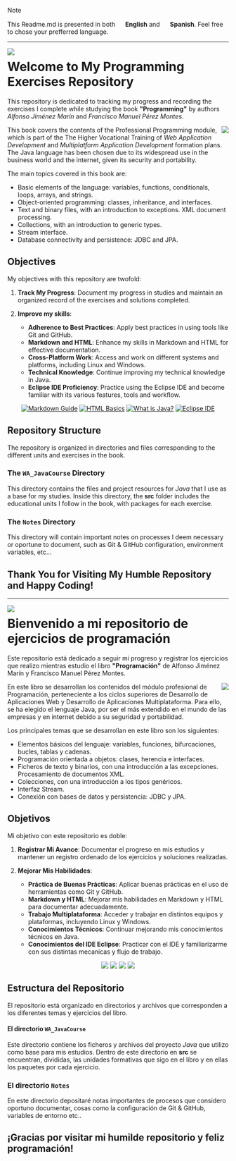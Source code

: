 > [!NOTE]
> This Readme.md is presented in both <img height="15px" src="https://github.com/user-attachments/assets/435bb9a8-c07e-4739-a434-d25df1aeb198"> **English** and <img height="15" src="https://github.com/user-attachments/assets/04ccf2ae-06c5-4b6b-a8b5-289025c935b7"> **Spanish**.
> Feel free to chose your prefferred language.


<!-- TODO 
- Add italian translation.
- Add index and section links.
-->

   
--- 
   <img align="left" src="https://github.com/user-attachments/assets/435bb9a8-c07e-4739-a434-d25df1aeb198">

# Welcome to My Programming Exercises Repository

This repository is dedicated to tracking my progress and recording the exercises I complete while studying the book **"Programming"** by authors _Alfonso Jiménez Marín_ and _Francisco Manuel Pérez Montes_.

<a href="https://www.paraninfo.es/catalogo/9788428342865/?gad_source=1&gclid=Cj0KCQjwtZK1BhDuARIsAAy2Vzv0sH1I8umHggqumSCenw3_BuQiIGBhwz7omeSSbfKDrBZo-MKGWDcaArTVEALw_wcB"><img align="right" src="https://github.com/user-attachments/assets/930fc876-1559-40fa-83bc-bb761adeacdf"></a>

This book covers the contents of the Professional Programming module, which is part of the The Higher Vocational Training of _Web Application Development_ and _Multiplatform Application Development_ formation plans. The Java language has been chosen due to its widespread use in the business world and the internet, given its security and portability.

The main topics covered in this book are:

- Basic elements of the language: variables, functions, conditionals, loops, arrays, and strings.
- Object-oriented programming: classes, inheritance, and interfaces.
- Text and binary files, with an introduction to exceptions. XML document processing.
- Collections, with an introduction to generic types.
- Stream interface.
- Database connectivity and persistence: JDBC and JPA.

## Objectives

My objectives with this repository are twofold:

1. **Track My Progress**: Document my progress in studies and maintain an organized record of the exercises and solutions completed.

2. **Improve my skills**:
   - **Adherence to Best Practices**: Apply best practices in using tools like Git and GitHub.
   - **Markdown and HTML**: Enhance my skills in Markdown and HTML for effective documentation.
   - **Cross-Platform Work**: Access and work on different systems and platforms, including Linux and Windows.
   - **Technical Knowledge**: Continue improving my technical knowledge in Java.
   - **Eclipse IDE Proficiency**: Practice using the Eclipse IDE and become familiar with its various features, tools and workflow.

<p align="center">
   <a href="https://www.markdownguide.org/getting-started/"><img src="https://github.com/user-attachments/assets/e5561978-6784-47fa-a759-dfe6cce263c2" alt="Markdown Guide"></a>
   <a href="https://developer.mozilla.org/en-US/docs/Learn/Getting_started_with_the_web/HTML_basics"><img src="https://github.com/user-attachments/assets/360642f3-9e22-4156-9828-1b4b78a89fb7" alt="HTML Basics"></a>
   <a href="https://www.java.com/en/download/help/whatis_java.html"><img src="https://github.com/user-attachments/assets/a9139ab7-b267-412f-9745-f44955b6d19b" alt="What is Java?"></a>
   <a href="https://eclipseide.org/"><img src="https://github.com/user-attachments/assets/04f486cf-d457-49da-848c-40ebb86a709b" alt="Eclipse IDE"></a>
</p>

## Repository Structure

The repository is organized in directories and files corresponding to the different units and exercises in the book.

### The `WA_JavaCourse` Directory

This directory contains the files and project resources for _Java_ that I use as a base for my studies. Inside this directory, the **src** folder includes the educational units I follow in the book, with packages for each exercise.

### The `Notes` Directory

This directory will contain important notes on processes I deem necessary or oportune to document, such as Git & GitHub configuration, environment variables, etc...

<!-- - **Resources**: Additional materials, such as links to tutorials, code examples, and other useful resources. -->

## Thank You for Visiting My Humble Repository and Happy Coding!

   
   
---
   
   <img align="left" src="https://github.com/user-attachments/assets/04ccf2ae-06c5-4b6b-a8b5-289025c935b7">
   
# Bienvenido a mi repositorio de ejercicios de programación
   
Este repositorio está dedicado a seguir mi progreso y registrar los ejercicios que realizo mientras estudio el libro **"Programación"** de Alfonso Jiménez Marín y Francisco Manuel Pérez Montes.
   
<a href="https://www.paraninfo.es/catalogo/9788428342865/?gad_source=1&gclid=Cj0KCQjwtZK1BhDuARIsAAy2Vzv0sH1I8umHggqumSCenw3_BuQiIGBhwz7omeSSbfKDrBZo-MKGWDcaArTVEALw_wcB"><img align="right" src="https://github.com/user-attachments/assets/930fc876-1559-40fa-83bc-bb761adeacdf"></a>
   
En este libro se desarrollan los contenidos del módulo profesional de Programación, perteneciente a los ciclos superiores de Desarrollo de Aplicaciones Web y Desarrollo de Aplicaciones Multiplataforma. Para ello, se ha elegido el lenguaje Java, por ser el más extendido en el mundo de las empresas y en internet debido a su seguridad y portabilidad.
   
Los principales temas que se desarrollan en este libro son los siguientes:
   
- Elementos básicos del lenguaje: variables, funciones, bifurcaciones, bucles, tablas y cadenas.
- Programación orientada a objetos: clases, herencia e interfaces.
- Ficheros de texto y binarios, con una introducción a las excepciones. Procesamiento de documentos XML.
- Colecciones, con una introducción a los tipos genéricos.
- Interfaz Stream.
- Conexión con bases de datos y persistencia: JDBC y JPA.
   
## Objetivos
   
Mi objetivo con este repositorio es doble:
   
1. **Registrar Mi Avance**: Documentar el progreso en mis estudios y mantener un registro ordenado de los ejercicios y soluciones realizadas.
   
2. **Mejorar Mis Habilidades**:
   - **Práctica de Buenas Prácticas**: Aplicar buenas prácticas en el uso de herramientas como Git y GitHub.
   - **Markdown y HTML**: Mejorar mis habilidades en Markdown y HTML para documentar adecuadamente.
   - **Trabajo Multiplataforma**: Acceder y trabajar en distintos equipos y plataformas, incluyendo Linux y Windows.
   - **Conocimientos Técnicos**: Continuar mejorando mis conocimientos técnicos en Java.
   - **Conocimientos del IDE Eclipse**: Practicar con el IDE y familiarizarme con sus distintas mecanicas y flujo de trabajo.
   
<p align="center">
   <a href="https://www.markdownguide.org/getting-started/"><img src="https://github.com/user-attachments/assets/e5561978-6784-47fa-a759-dfe6cce263c2"><a/>
   <a href="https://developer.mozilla.org/en-US/docs/Learn/Getting_started_with_the_web/HTML_basics"><img src="https://github.com/user-attachments/assets/360642f3-9e22-4156-9828-1b4b78a89fb7"><a/>
   <a href="https://www.java.com/en/download/help/whatis_java.html"><img src="https://github.com/user-attachments/assets/a9139ab7-b267-412f-9745-f44955b6d19b"><a/>
   <a href="https://eclipseide.org/"><img src="https://github.com/user-attachments/assets/04f486cf-d457-49da-848c-40ebb86a709b"><a/>
</p>
   
## Estructura del Repositorio
   
El repositorio está organizado en directorios y archivos que corresponden a los diferentes temas y ejercicios del libro. 
#### El directorio `WA_JavaCourse`
Este directorio contiene los ficheros y archivos del proyecto _Java_ que utilizo como base para mis estudios. Dentro de este directorio en **src** se encuentran, divididas, las unidades formativas que sigo en el libro y en ellas los paquetes por cada ejercicio.
### El directorio `Notes`
En este directorio depositaré notas importantes de procesos que considero oportuno documentar, cosas como la configuración de Git & GitHub, variables de entorno etc..

<!-- - **Recursos**: Material adicional, como enlaces a tutoriales, ejemplos de código, y otros recursos útiles. -->

## ¡Gracias por visitar mi humilde repositorio y feliz programación!

